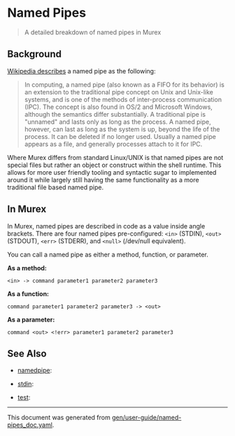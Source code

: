 # Named Pipes

> A detailed breakdown of named pipes in Murex

## Background

[Wikipedia describes](https://en.wikipedia.org/wiki/Named_pipe) a named pipe as the following:

> In computing, a named pipe (also known as a FIFO for its behavior) is an
> extension to the traditional pipe concept on Unix and Unix-like systems, and
> is one of the methods of inter-process communication (IPC). The concept is
> also found in OS/2 and Microsoft Windows, although the semantics differ
> substantially. A traditional pipe is "unnamed" and lasts only as long as the
> process. A named pipe, however, can last as long as the system is up, beyond
> the life of the process. It can be deleted if no longer used. Usually a named
> pipe appears as a file, and generally processes attach to it for IPC.

Where Murex differs from standard Linux/UNIX is that named pipes are not
special files but rather an object or construct within the shell runtime. This
allows for more user friendly tooling and syntactic sugar to implemented around
it while largely still having the same functionality as a more traditional file
based named pipe.

## In Murex

In Murex, named pipes are described in code as a value inside angle brackets.
There are four named pipes pre-configured: `<in>` (STDIN), `<out>` (STDOUT),
`<err>` (STDERR), and `<null>` (/dev/null equivalent).

You can call a named pipe as either a method, function, or parameter.

**As a method:**

```
<in> -> command parameter1 parameter2 parameter3
```

**As a function:**

```
command parameter1 parameter2 parameter3 -> <out>
```

**As a parameter:**

```
command <out> <!err> parameter1 parameter2 parameter3
```

## See Also

* [namedpipe](../user-guide/namedpipe.md):
  
* [stdin](../user-guide/stdin.md):
  
* [test](../user-guide/test.md):
  

<hr/>

This document was generated from [gen/user-guide/named-pipes_doc.yaml](https://github.com/lmorg/murex/blob/master/gen/user-guide/named-pipes_doc.yaml).